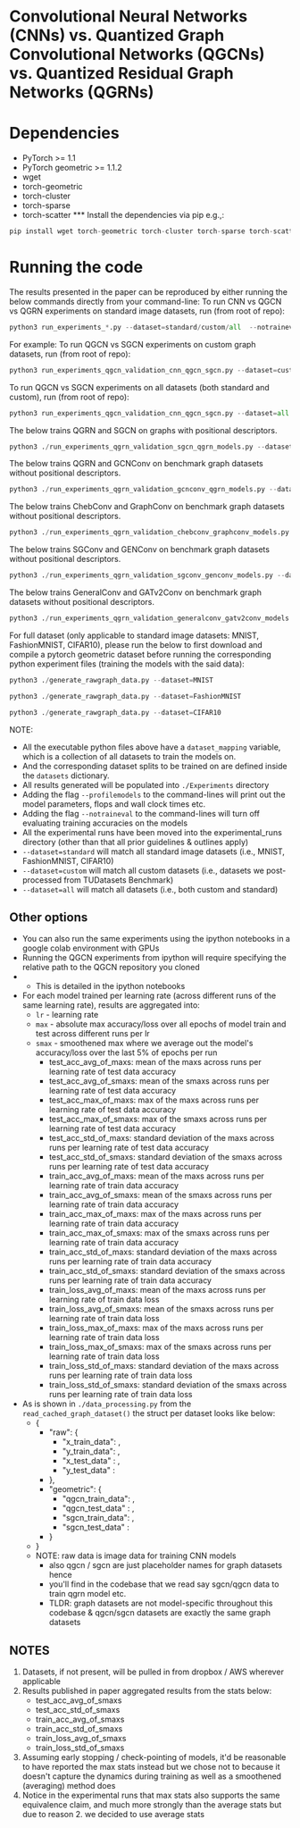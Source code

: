# Convolutional Neural Networks (CNNs) vs. Quantized Graph Convolutional Networks (QGCNs) vs. Quantized Residual Graph Networks (QGRNs)

# Dependencies
- PyTorch >= 1.1
- PyTorch geometric >= 1.1.2
- wget
- torch-geometric
- torch-cluster 
- torch-sparse 
- torch-scatter
*** Install the dependencies via pip e.g.,: 
```python
pip install wget torch-geometric torch-cluster torch-sparse torch-scatter
```

# Running the code
The results presented in the paper can be reproduced by either running the below commands directly from your command-line:
To run CNN vs QGCN vs QGRN experiments on standard image datasets, run (from root of repo):
```python
python3 run_experiments_*.py --dataset=standard/custom/all  --notraineval
```

For example:
To run QGCN vs SGCN experiments on custom graph datasets, run (from root of repo):
```python
python3 run_experiments_qgcn_validation_cnn_qgcn_sgcn.py --dataset=custom --notraineval
```

To run QGCN vs SGCN experiments on all datasets (both standard and custom), run (from root of repo):
```python
python3 run_experiments_qgcn_validation_cnn_qgcn_sgcn.py --dataset=all --notraineval
```

The below trains QGRN and SGCN on graphs with positional descriptors. 
```python
python3 ./run_experiments_qgrn_validation_sgcn_qgrn_models.py --dataset=all --notraineval
```

The below trains QGRN and GCNConv on benchmark graph datasets without positional descriptors.
```python
python3 ./run_experiments_qgrn_validation_gcnconv_qgrn_models.py --dataset=custom --notraineval
```

The below trains ChebConv and GraphConv on benchmark graph datasets without positional descriptors.
```python
python3 ./run_experiments_qgrn_validation_chebconv_graphconv_models.py --dataset=custom --notraineval
```

The below trains SGConv and GENConv on benchmark graph datasets without positional descriptors.
```python
python3 ./run_experiments_qgrn_validation_sgconv_genconv_models.py --dataset=custom --notraineval
```

The below trains GeneralConv and GATv2Conv on benchmark graph datasets without positional descriptors.
```python
python3 ./run_experiments_qgrn_validation_generalconv_gatv2conv_models.py --dataset=custom --notraineval
```


For full dataset (only applicable to standard image datasets: MNIST, FashionMNIST, CIFAR10), please run the below to first download and 
compile a pytorch geometric dataset before running the corresponding python experiment files (training the models with the said data):
```python
python3 ./generate_rawgraph_data.py --dataset=MNIST
```
```python
python3 ./generate_rawgraph_data.py --dataset=FashionMNIST
```
```python
python3 ./generate_rawgraph_data.py --dataset=CIFAR10
```

NOTE:
- All the executable python files above have a `dataset_mapping` variable, which is a collection of all datasets to train the models on.
- And the corresponding dataset splits to be trained on are defined inside the `datasets` dictionary.
- All results generated will be populated into `./Experiments` directory
- Adding the flag `--profilemodels` to the command-lines will print out the model parameters, flops and wall clock times etc.
- Adding the flag `--notraineval` to the command-lines will turn off evaluating training accuracies on the models
- All the experimental runs have been moved into the experimental_runs directory (other than that all prior guidelines & outlines apply)
- `--dataset=standard` will match all standard image datasets (i.e., MNIST, FashionMNIST, CIFAR10)
- `--dataset=custom` will match all custom datasets (i.e., datasets we post-processed from TUDatasets Benchmark)
- `--dataset=all` will match all datasets (i.e., both custom and standard)


## Other options
- You can also run the same experiments using the ipython notebooks in a google colab environment with GPUs
- Running the QGCN experiments from ipython will require specifying the relative path to the QGCN repository you cloned
- - This is detailed in the ipython notebooks
- For each model trained per learning rate (across different runs of the same learning rate), results are aggregated into:
    - ```lr```   - learning rate
    - ```max```  - absolute max accuracy/loss over all epochs of model train and test across different runs per lr  
    - ```smax``` - smoothened max where we average out the model's accuracy/loss over the last 5% of epochs per run
        - test_acc_avg_of_maxs: mean of the maxs across runs per learning rate of test data accuracy
        - test_acc_avg_of_smaxs: mean of the smaxs across runs per learning rate of test data accuracy
        - test_acc_max_of_maxs: max of the maxs across runs per learning rate of test data accuracy
        - test_acc_max_of_smaxs: max of the smaxs across runs per learning rate of test data accuracy
        - test_acc_std_of_maxs: standard deviation of the maxs across runs per learning rate of test data accuracy
        - test_acc_std_of_smaxs: standard deviation of the smaxs across runs per learning rate of test data accuracy
        - train_acc_avg_of_maxs: mean of the maxs across runs per learning rate of train data accuracy
        - train_acc_avg_of_smaxs: mean of the smaxs across runs per learning rate of train data accuracy
        - train_acc_max_of_maxs: max of the maxs across runs per learning rate of train data accuracy
        - train_acc_max_of_smaxs: max of the smaxs across runs per learning rate of train data accuracy
        - train_acc_std_of_maxs: standard deviation of the maxs across runs per learning rate of train data accuracy
        - train_acc_std_of_smaxs: standard deviation of the smaxs across runs per learning rate of train data accuracy
        - train_loss_avg_of_maxs: mean of the maxs across runs per learning rate of train data loss
        - train_loss_avg_of_smaxs: mean of the smaxs across runs per learning rate of train data loss
        - train_loss_max_of_maxs: max of the maxs across runs per learning rate of train data loss
        - train_loss_max_of_smaxs: max of the smaxs across runs per learning rate of train data loss
        - train_loss_std_of_maxs: standard deviation of the maxs across runs per learning rate of train data loss
        - train_loss_std_of_smaxs: standard deviation of the smaxs across runs per learning rate of train data loss
- As is shown in `./data_processing.py` from the `read_cached_graph_dataset()` the struct per dataset looks like below:
    -   {
        - "raw": {
            - "x_train_data": <data>,
            - "y_train_data": <data>,
            - "x_test_data" : <data>,
            - "y_test_data" : <data>
        - },
        - "geometric": {
            - "qgcn_train_data": <data>,
            - "qgcn_test_data" : <data>,
            - "sgcn_train_data": <data>,
            - "sgcn_test_data" : <data>
        - }
    -   }
    - NOTE: raw data is image data for training CNN models
        - also qgcn / sgcn are just placeholder names for graph datasets hence 
        - you'll find in the codebase that we read say sgcn/qgcn data to train qgrn model etc.
        - TLDR: graph datasets are not model-specific throughout this codebase & qgcn/sgcn datasets are exactly the same graph datasets

## NOTES
1. Datasets, if not present, will be pulled in from dropbox / AWS wherever applicable
2. Results published in paper aggregated results from the stats below:
    - test_acc_avg_of_smaxs
    - test_acc_std_of_smaxs
    - train_acc_avg_of_smaxs
    - train_acc_std_of_smaxs
    - train_loss_avg_of_smaxs
    - train_loss_std_of_smaxs
2. Assuming early stopping / check-pointing of models, it'd be reasonable to have reported the max stats instead but we chose not to because  it doesn't capture the dynamics during training as well as a smoothened (averaging) method does
3. Notice in the experimental runs that max stats also supports the same equivalence claim, and much more strongly
than the average stats but due to reason 2. we decided to use average stats
